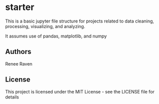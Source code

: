 # starter

This is a basic jupyter file structure for projects related to data cleaning, processing, visualizing, and analyzing.

It assumes use of pandas, matplotlib, and numpy

## Authors

Renee Raven 


## License

This project is licensed under the MIT License - see the LICENSE file for details
